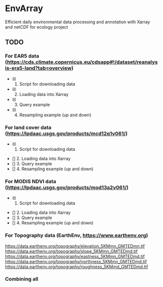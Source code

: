 # EnvArray

Efficient daily environmental data processing and annotation with Xarray and netCDF for ecology project

## TODO

### For EAR5 data (https://cds.climate.copernicus.eu/cdsapp#!/dataset/reanalysis-era5-land?tab=overview)
- [x] 1. Script for downloading data
- [x] 2. Loading data into Xarray
- [x] 3. Query example
- [x] 4. Resampling example (up and down)

### For land cover data (https://lpdaac.usgs.gov/products/mcd12q1v061/)
- [x] 1. Script for downloading data
- [] 2. Loading data into Xarray
- [] 3. Query example
- [] 4. Resampling example (up and down)

### For MODIS NDVI data (https://lpdaac.usgs.gov/products/mod13a2v061/)
- [x] 1. Script for downloading data
- [] 2. Loading data into Xarray
- [] 3. Query example
- [] 4. Resampling example (up and down)

### For Topography data (EarthEnv, https://www.earthenv.org)

https://data.earthenv.org/topography/elevation_5KMmn_GMTEDmn.tif
https://data.earthenv.org/topography/slope_5KMmn_GMTEDmd.tif
https://data.earthenv.org/topography/eastness_5KMmn_GMTEDmd.tif
https://data.earthenv.org/topography/northness_5KMmn_GMTEDmd.tif
https://data.earthenv.org/topography/roughness_5KMmd_GMTEDmd.tif

### Combining all
